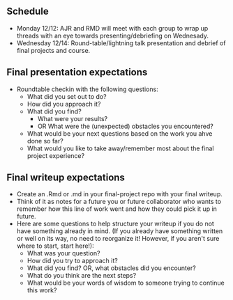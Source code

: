 ## Schedule

- Monday 12/12: AJR and RMD will meet with each group to wrap up threads with an eye towards presenting/debriefing on Wednesady.
- Wednesday 12/14: Round-table/lightning talk presentation and debrief of final projects and course.



## Final presentation expectations

- Roundtable checkin with the following questions:
  - What did you set out to do?
  - How did you approach it?
  - What did you find?
      - What were your results?
      - OR What were the (unexpected) obstacles you encountered?
  - What would be your next questions based on the work you ahve done so far?
  - What would you like to take away/remember most about the final project experience?

## Final writeup expectations

- Create an .Rmd or .md in your final-project repo with your final writeup.
- Think of it as notes for a future you or future collaborator who wants to remember how this line of work went and how they could pick it up in future.
- Here are some questions to help structure your writeup if you do not have something already in mind. (If you already have something written or well on its way, no need to reorganize it! However, if you aren't sure where to start, start here!):
  - What was your question?
  - How did you try to approach it?
  - What did you find? OR, what obstacles did you encounter?
  - What do you think are the next steps?
  - What would be your words of wisdom to someone trying to continue this work?
  
  
